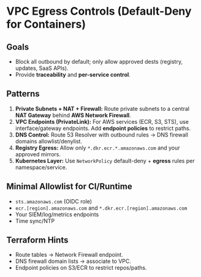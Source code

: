 # VPC Egress Controls (Default-Deny for Containers)

## Goals
- Block all outbound by default; only allow approved dests (registry, updates, SaaS APIs).
- Provide **traceability** and **per-service control**.

## Patterns
1. **Private Subnets + NAT + Firewall:** Route private subnets to a central **NAT Gateway** behind **AWS Network Firewall**.
2. **VPC Endpoints (PrivateLink):** For AWS services (ECR, S3, STS), use interface/gateway endpoints. Add **endpoint policies** to restrict paths.
3. **DNS Control:** Route 53 Resolver with outbound rules → DNS firewall domains allowlist/denylist.
4. **Registry Egress:** Allow only `*.dkr.ecr.*.amazonaws.com` and your approved mirrors.
5. **Kubernetes Layer:** Use `NetworkPolicy` default-deny + **egress** rules per namespace/service. 

## Minimal Allowlist for CI/Runtime
- `sts.amazonaws.com` (OIDC role)
- `ecr.[region].amazonaws.com` and `*.dkr.ecr.[region].amazonaws.com`
- Your SIEM/log/metrics endpoints
- Time sync/NTP

## Terraform Hints
- Route tables → Network Firewall endpoint.
- DNS firewall domain lists → associate to VPC.
- Endpoint policies on S3/ECR to restrict repos/paths.
